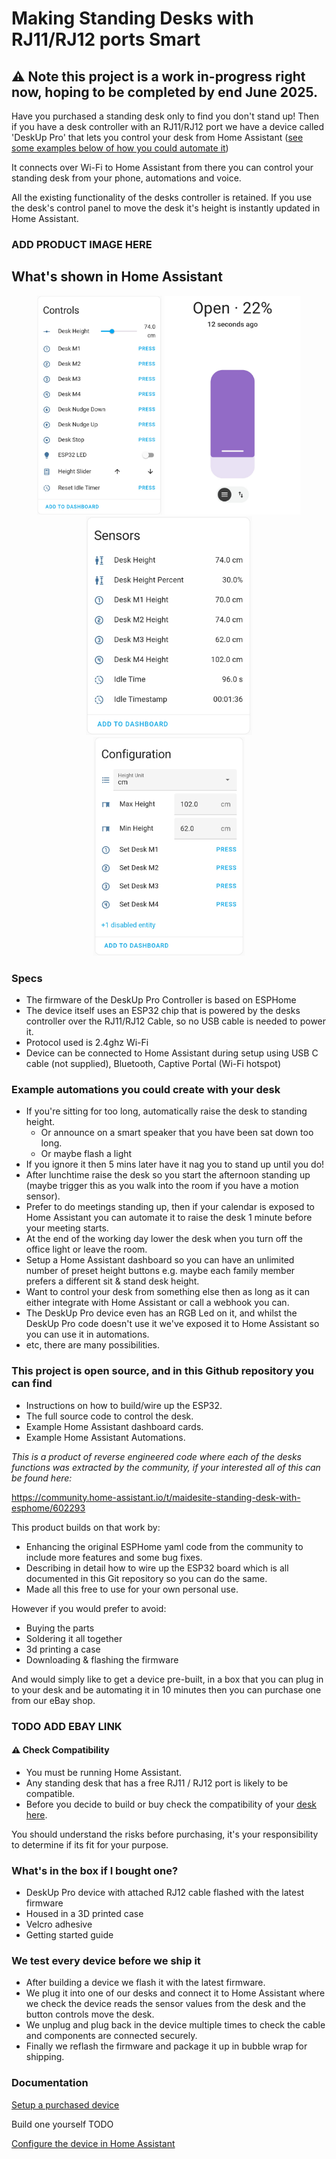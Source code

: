 # Making Standing Desks with RJ11/RJ12 ports Smart

## ⚠️ Note this project is a work in-progress right now, hoping to be completed by end June 2025. 

Have you purchased a standing desk only to find you don't stand up!  Then if you have a desk controller with an RJ11/RJ12 port we have a device called 'DeskUp Pro' that lets you control your desk from Home Assistant ([see some examples below of how you could automate it](#example-automations-you-could-create-that-integrate-with-your-desk))

It connects over Wi-Fi to Home Assistant from there you can control your standing desk from your phone, automations and voice.

All the existing functionality of the desks controller is retained. If you use the desk's control panel to move the desk it's height is instantly updated in Home Assistant.

### ADD PRODUCT IMAGE HERE

## What's shown in Home Assistant
<p align="center">
  <img src="images/DeskUpPro-Controls.jpg" height="350px" />
  <img src="images/DeskUp-Pro-Cover-Slider.jpg" height="350px" />
  <img src="images/DeskUpPro-Sensors.jpg" height="350px" />
  <img src="images/DeskUpPro-Configuration.jpg" height="350px" />
</p>


### Specs
- The firmware of the DeskUp Pro Controller is based on ESPHome
- The device itself uses an ESP32 chip that is powered by the desks controller over the RJ11/RJ12 Cable, so no USB cable is needed to power it.
- Protocol used is 2.4ghz Wi-Fi 
- Device can be connected to Home Assistant during setup using USB C cable (not supplied), Bluetooth, Captive Portal (Wi-Fi hotspot)



### Example automations you could create  with your desk
- If you're sitting for too long, automatically raise the desk to standing height.
  - Or announce on a smart speaker that you have been sat down too long.
  - Or maybe flash a light
- If you ignore it then 5 mins later have it nag you to stand up until you do!
- After lunchtime raise the desk so you start the afternoon standing up (maybe trigger this as you walk into the room if you have a motion sensor).
- Prefer to do meetings standing up, then if your calendar is exposed to Home Assistant you can automate it to raise the desk 1 minute before your meeting starts.
- At the end of the working day lower the desk when you turn off the office light or leave the room.
- Setup a Home Assistant dashboard so you can have an unlimited number of preset height buttons e.g. maybe each family member prefers a different sit & stand desk height.
- Want to control your desk from something else then as long as it can either integrate with Home Assistant or call a webhook you can.
- The DeskUp Pro device even has an RGB Led on it, and whilst the DeskUp Pro code doesn't use it we've exposed it to Home Assistant so you can use it in automations.
- etc, there are many possibilities.

### This project is open source, and in this Github repository you can find
- Instructions on how to build/wire up the ESP32.
- The full source code to control the desk.
- Example Home Assistant dashboard cards.
- Example Home Assistant Automations.

_This is a product of reverse engineered code where each of the desks functions was extracted by the community, if your interested all of this can be found here:_

https://community.home-assistant.io/t/maidesite-standing-desk-with-esphome/602293


This product builds on that work by:
- Enhancing the original ESPHome yaml code from the community to include more features and some bug fixes.
- Describing in detail how to wire up the ESP32 board which is all documented in this Git repository so you can do the same.  
- Made all this free to use for your own personal use.

However if you would prefer to avoid:
- Buying the parts
- Soldering it all together
- 3d printing a case
- Downloading & flashing the firmware

And would simply like to get a device pre-built, in a box that you can plug in to your desk and be automating it in 10 minutes then you can purchase one from our eBay shop.

### TODO ADD EBAY LINK


#### ⚠️ Check Compatibility
- You must be running Home Assistant.
- Any standing desk that has a free RJ11 / RJ12 port is likely to be compatible.
- Before you decide to build or buy check the compatibility of your [desk here](docs/compatibility.md).

You should understand the risks before purchasing, it's your responsibility to determine if its fit for your purpose. 


### What's in the box if I bought one?
- DeskUp Pro device with attached RJ12 cable flashed with the latest firmware
- Housed in a 3D printed case
- Velcro adhesive
- Getting started guide

### We test every device before we ship it
- After building a device we flash it with the latest firmware.
- We plug it into one of our desks and connect it to Home Assistant where we check the device reads the sensor values from the desk and the button controls move the desk.
- We unplug and plug back in the device multiple times to check the cable and components are connected securely.
- Finally we reflash the firmware and package it up in bubble wrap for shipping.


### Documentation
[Setup a purchased device](docs/setup/README.md)

Build one yourself TODO

[Configure the device in Home Assistant](docs/configuration/README.md)


